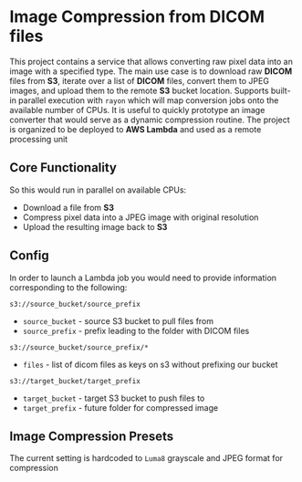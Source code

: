 # Image Compression from DICOM files

This project contains a service that allows converting raw pixel data into an image with a specified type. The main use case is to download raw **DICOM** files from **S3**, iterate over a list of **DICOM** files, convert them to JPEG images, and upload them to the remote **S3** bucket location. Supports built-in parallel execution with `rayon` which will map conversion jobs onto the available number of CPUs. It is useful to quickly prototype an image converter that would serve as a dynamic compression routine. The project is organized to be deployed to **AWS Lambda** and used as a remote processing unit

## Core Functionality

So this would run in parallel on available CPUs:

- Download a file from **S3**
- Compress pixel data into a JPEG image with original resolution
- Upload the resulting image back to **S3**

## Config

In order to launch a Lambda job you would need to provide information corresponding to the following:

`s3://source_bucket/source_prefix`

- `source_bucket` - source S3 bucket to pull files from
- `source_prefix` - prefix leading to the folder with DICOM files

`s3://source_bucket/source_prefix/*`

- `files` - list of dicom files as keys on s3 without prefixing our bucket

`s3://target_bucket/target_prefix`

- `target_bucket` - target S3 bucket to push files to
- `target_prefix` - future folder for compressed image

## Image Compression Presets

The current setting is hardcoded to `Luma8` grayscale and JPEG format for compression
